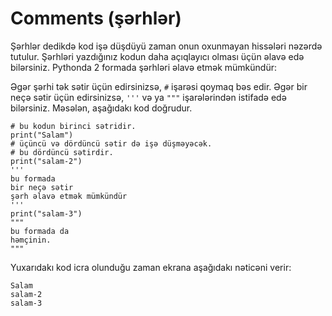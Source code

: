 # Comments (şərhlər)

Şərhlər dedikdə kod işə düşdüyü zaman onun oxunmayan hissələri nəzərdə tutulur. Şərhləri yazdığınız kodun daha açıqlayıcı olması üçün əlavə edə bilərsiniz. Pythonda 2 formada şərhləri əlavə etmək mümkündür:&#x20;

Əgər şərhi tək sətir üçün edirsinizsə, `#` işarəsi qoymaq bəs edir. Əgər bir neçə sətir üçün edirsinizsə, `'''` və ya `"""` işarələrindən istifadə edə bilərsiniz. Məsələn, aşağıdakı kod doğrudur.

```
# bu kodun birinci sətridir.
print("Salam")
# üçüncü və dördüncü sətir də işə düşməyəcək.
# bu dördüncü sətirdir.
print("salam-2")
''' 
bu formada
bir neçə sətir
şərh əlavə etmək mümkündür
'''
print("salam-3")
"""
bu formada da
həmçinin.
"""
```

Yuxarıdakı kod icra olunduğu zaman ekrana aşağıdakı nəticəni verir:

```
Salam
salam-2
salam-3
```
